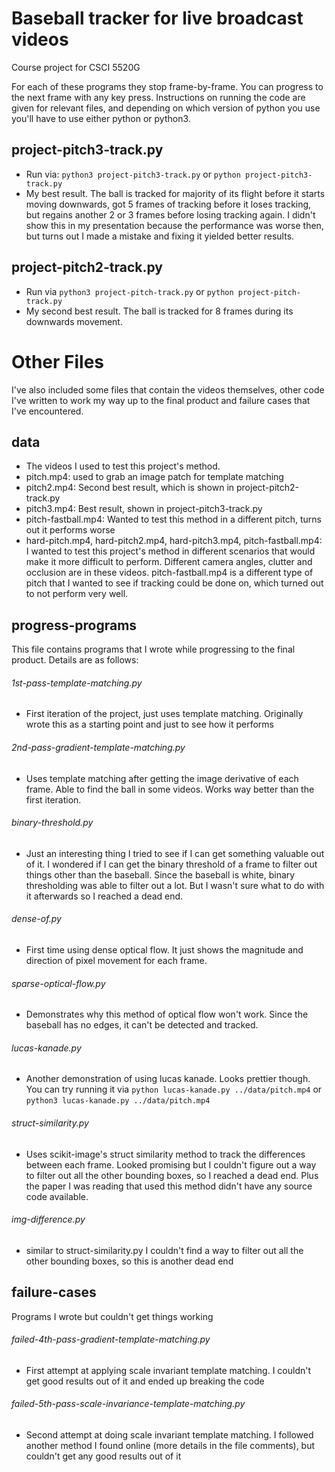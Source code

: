 # Baseball tracker for live broadcast videos
Course project for CSCI 5520G

For each of these programs they stop frame-by-frame. You can progress to the next frame with any key press.
Instructions on running the code are given for relevant files, and depending on which version of python you use you'll have to use either python or python3.

## project-pitch3-track.py
* Run via: ``` python3 project-pitch3-track.py ``` or ```python project-pitch3-track.py ```
* My best result. The ball is tracked for majority of its flight before it starts moving downwards, got 5 frames of tracking before it loses tracking, but regains another 2 or 3 frames before losing tracking again. I didn't show this in my presentation because the performance was worse then, but turns out I made a mistake and fixing it yielded better results.

## project-pitch2-track.py
* Run via ``` python3 project-pitch-track.py ``` or ```python project-pitch-track.py ```
* My second best result. The ball is tracked for 8 frames during its downwards movement.

# Other Files
I've also included some files that contain the videos themselves, other code I've written to work my way up to the final product and failure cases that I've encountered.

## data
* The videos I used to test this project's method. 
* pitch.mp4: used to grab an image patch for template matching
* pitch2.mp4: Second best result, which is shown in project-pitch2-track.py
* pitch3.mp4: Best result, shown in project-pitch3-track.py
* pitch-fastball.mp4: Wanted to test this method in a different pitch, turns out it performs worse 
* hard-pitch.mp4, hard-pitch2.mp4, hard-pitch3.mp4, pitch-fastball.mp4: I wanted to test this project's method in different scenarios that would make it more difficult to perform. Different camera angles, clutter and occlusion are in these videos. pitch-fastball.mp4 is a different type of pitch that I wanted to see if tracking could be done on, which turned out to not perform very well.

## progress-programs
This file contains programs that I wrote while progressing to the final product. Details are as follows:
###### 1st-pass-template-matching.py
* First iteration of the project, just uses template matching. Originally wrote this as a starting point and just to see how it performs

###### 2nd-pass-gradient-template-matching.py
* Uses template matching after getting the image derivative of each frame. Able to find the ball in some videos. Works way better than the first iteration.

###### binary-threshold.py
* Just an interesting thing I tried to see if I can get something valuable out of it. I wondered if I can get the binary threshold of a frame to filter out things other than the baseball. Since the baseball is white, binary thresholding was able to filter out a lot. But I wasn't sure what to do with it afterwards so I reached a dead end.

###### dense-of.py
* First time using dense optical flow. It just shows the magnitude and direction of pixel movement for each frame. 

###### sparse-optical-flow.py
* Demonstrates why this method of optical flow won't work. Since the baseball has no edges, it can't be detected and tracked.

###### lucas-kanade.py
* Another demonstration of using lucas kanade. Looks prettier though. You can try running it via 
``` python lucas-kanade.py ../data/pitch.mp4 ``` or ``` python3 lucas-kanade.py ../data/pitch.mp4 ```

###### struct-similarity.py
* Uses scikit-image's struct similarity method to track the differences between each frame. Looked promising but I couldn't figure out a way to filter out all the other bounding boxes, so I reached a dead end. Plus the paper I was reading that used this method didn't have any source code available.

###### img-difference.py
* similar to struct-similarity.py I couldn't find a way to filter out all the other bounding boxes, so this is another dead end

## failure-cases
Programs I wrote but couldn't get things working
###### failed-4th-pass-gradient-template-matching.py
* First attempt at applying scale invariant template matching. I couldn't get good results out of it and ended up breaking the code

###### failed-5th-pass-scale-invariance-template-matching.py
* Second attempt at doing scale invariant template matching. I followed another method I found online (more details in the file comments), but couldn't get any good results out of it

